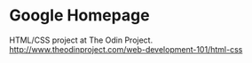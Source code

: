 # Google Homepage

HTML/CSS project at The Odin Project.
http://www.theodinproject.com/web-development-101/html-css
